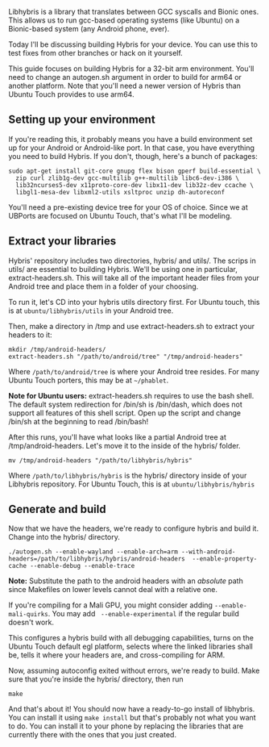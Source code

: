 Libhybris is a library that translates between GCC syscalls and Bionic ones. This allows us to run gcc-based operating systems (like Ubuntu) on a Bionic-based system (any Android phone, ever).

Today I'll be discussing building Hybris for your device. You can use this to test fixes from other branches or hack on it yourself.

This guide focuses on building Hybris for a 32-bit arm environment. You'll need to change an autogen.sh argument in order to build for arm64 or another platform. Note that you'll need a newer version of Hybris than Ubuntu Touch provides to use arm64.

## Setting up your environment

If you're reading this, it probably means you have a build environment set up for your Android or Android-like port. In that case, you have everything you need to build Hybris. If you don't, though, here's a bunch of packages:

```
sudo apt-get install git-core gnupg flex bison gperf build-essential \
  zip curl zlib1g-dev gcc-multilib g++-multilib libc6-dev-i386 \
  lib32ncurses5-dev x11proto-core-dev libx11-dev lib32z-dev ccache \
  libgl1-mesa-dev libxml2-utils xsltproc unzip dh-autoreconf
```

You'll need a pre-existing device tree for your OS of choice. Since we at UBPorts are focused on Ubuntu Touch, that's what I'll be modeling.

## Extract your libraries

Hybris' repository includes two directories, hybris/ and utils/. The scrips in utils/ are essential to building Hybris. We'll be using one in particular, extract-headers.sh. This will take all of the important header files from your Android tree and place them in a folder of your choosing.

To run it, let's CD into your hybris utils directory first. For Ubuntu touch, this is at `ubuntu/libhybris/utils` in your Android tree.

Then, make a directory in /tmp and use extract-headers.sh to extract your headers to it:

```
mkdir /tmp/android-headers/
extract-headers.sh "/path/to/android/tree" "/tmp/android-headers"
```

Where `/path/to/android/tree` is where your Android tree resides. For many Ubuntu Touch porters, this may be at `~/phablet`.

**Note for Ubuntu users:** extract-headers.sh requires to use the bash shell. The default system redirection for /bin/sh is /bin/dash, which does not support all features of this shell script. Open up the script and change /bin/sh at the beginning to read /bin/bash!

After this runs, you'll have what looks like a partial Android tree at /tmp/android-headers. Let's move it to the inside of the hybris/ folder.

```
mv /tmp/android-headers "/path/to/libhybris/hybris"
```

Where `/path/to/libhybris/hybris` is the hybris/ directory inside of your Libhybris repository. For Ubuntu Touch, this is at `ubuntu/libhybris/hybris`


## Generate and build

Now that we have the headers, we're ready to configure hybris and build it. Change into the hybris/ directory.

```
./autogen.sh --enable-wayland --enable-arch=arm --with-android-headers=/path/to/libhybris/hybris/android-headers  --enable-property-cache --enable-debug --enable-trace
```

**Note:** Substitute the path to the android headers with an *absolute* path since Makefiles on lower levels cannot deal with a relative one.

If you're compiling for a Mali GPU, you might consider adding `--enable-mali-quirks`. You may add ` --enable-experimental` if the regular build doesn't work.

This configures a hybris build with all debugging capabilities, turns on the Ubuntu Touch default egl platform, selects where the linked libraries shall be, tells it where your headers are, and cross-compiling for ARM.

Now, assuming autoconfig exited without errors, we're ready to build. Make sure that you're inside the hybris/ directory, then run

```
make
```

And that's about it! You should now have a ready-to-go install of libhybris. You can install it using `make install` but that's probably not what you want to do. You can install it to your phone by replacing the libraries that are currently there with the ones that you just created.